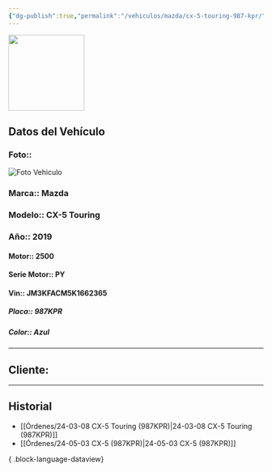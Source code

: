 ```yaml
---
{"dg-publish":true,"permalink":"/vehiculos/mazda/cx-5-touring-987-kpr/","tags":["Mazda"]}
---
```


<img src="https://lh3.googleusercontent.com/d/137fl3TIZ0-PU8b-Pt0bsjclwHub_u78G" width="150">

## Datos del Vehículo 
### Foto:: 
<img src="https://lh3.googleusercontent.com/d/1ERGlA9kHaRBaaSRGrgE2AVkGBscYjPmt" Alt="Foto Vehiculo">

### Marca:: Mazda
### Modelo:: CX-5 Touring
### Año:: 2019
#### Motor:: 2500
#### Serie Motor:: PY
#### Vin:: JM3KFACM5K1662365
##### Placa:: 987KPR
##### Color:: Azul
---

## Cliente:



---

## Historial

- [[Órdenes/24-03-08 CX-5 Touring (987KPR)\|24-03-08 CX-5 Touring (987KPR)]]
- [[Órdenes/24-05-03 CX-5 (987KPR)\|24-05-03 CX-5 (987KPR)]]

{ .block-language-dataview} 